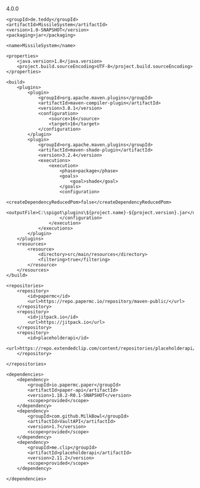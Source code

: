 <?xml version="1.0" encoding="UTF-8"?>
<project xmlns="http://maven.apache.org/POM/4.0.0"
         xmlns:xsi="http://www.w3.org/2001/XMLSchema-instance"
         xsi:schemaLocation="http://maven.apache.org/POM/4.0.0 http://maven.apache.org/xsd/maven-4.0.0.xsd">
    <modelVersion>4.0.0</modelVersion>

    <groupId>de.teddy</groupId>
    <artifactId>MissileSystem</artifactId>
    <version>1.0-SNAPSHOT</version>
    <packaging>jar</packaging>

    <name>MissileSystem</name>

    <properties>
        <java.version>1.8</java.version>
        <project.build.sourceEncoding>UTF-8</project.build.sourceEncoding>
    </properties>

    <build>
        <plugins>
            <plugin>
                <groupId>org.apache.maven.plugins</groupId>
                <artifactId>maven-compiler-plugin</artifactId>
                <version>3.8.1</version>
                <configuration>
                    <source>16</source>
                    <target>16</target>
                </configuration>
            </plugin>
            <plugin>
                <groupId>org.apache.maven.plugins</groupId>
                <artifactId>maven-shade-plugin</artifactId>
                <version>3.2.4</version>
                <executions>
                    <execution>
                        <phase>package</phase>
                        <goals>
                            <goal>shade</goal>
                        </goals>
                        <configuration>
                            <createDependencyReducedPom>false</createDependencyReducedPom>
                            <outputFile>C:\spigot\plugins\${project.name}-${project.version}.jar</outputFile>
                        </configuration>
                    </execution>
                </executions>
            </plugin>
        </plugins>
        <resources>
            <resource>
                <directory>src/main/resources</directory>
                <filtering>true</filtering>
            </resource>
        </resources>
    </build>

    <repositories>
        <repository>
            <id>papermc</id>
            <url>https://repo.papermc.io/repository/maven-public/</url>
        </repository>
        <repository>
            <id>jitpack.io</id>
            <url>https://jitpack.io</url>
        </repository>
        <repository>
            <id>placeholderapi</id>
            <url>https://repo.extendedclip.com/content/repositories/placeholderapi/</url>
        </repository>

    </repositories>

    <dependencies>
        <dependency>
            <groupId>io.papermc.paper</groupId>
            <artifactId>paper-api</artifactId>
            <version>1.18.2-R0.1-SNAPSHOT</version>
            <scope>provided</scope>
        </dependency>
        <dependency>
            <groupId>com.github.MilkBowl</groupId>
            <artifactId>VaultAPI</artifactId>
            <version>1.7</version>
            <scope>provided</scope>
        </dependency>
        <dependency>
            <groupId>me.clip</groupId>
            <artifactId>placeholderapi</artifactId>
            <version>2.11.2</version>
            <scope>provided</scope>
        </dependency>

    </dependencies>
</project>
